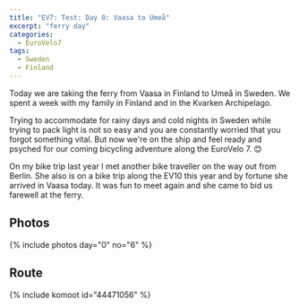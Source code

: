 ```yaml
---
title: "EV7: Test: Day 0: Vaasa to Umeå"
excerpt: "ferry day"
categories:
  - EuroVelo7
tags:
  - Sweden
  - Finland
---
```

Today we are taking the ferry from Vaasa in Finland to Umeå in Sweden. We spent a week with my family in Finland and in the Kvarken Archipelago.

Trying to accommodate for rainy days and cold nights in Sweden while trying to pack light is not so easy and you are constantly worried that you forgot something vital. But now we're on the ship and feel ready and psyched for our coming bicycling adventure along the EuroVelo 7. 😊

On my bike trip last year I met another bike traveller on the way out from Berlin. She also is on a bike trip along the EV10 this year and by fortune she arrived in Vaasa today. It was fun to meet again and she came to bid us farewell at the ferry.

## Photos

{% include photos day="0" no="6" %}

## Route

{% include komoot id="44471056" %}
